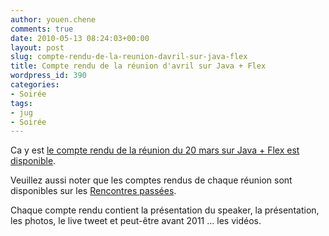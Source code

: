 ```yaml
---
author: youen.chene
comments: true
date: 2010-05-13 08:24:03+00:00
layout: post
slug: compte-rendu-de-la-reunion-davril-sur-java-flex
title: Compte rendu de la réunion d'avril sur Java + Flex
wordpress_id: 390
categories:
- Soirée
tags:
- jug
- Soirée
---
```




Ca y est [le compte rendu de la réunion du 20 mars sur Java + Flex est disponible](../rencontres-passees/20042010-java-flash-flex/).

Veuillez aussi noter que les comptes rendus de chaque réunion sont disponibles sur les [Rencontres passées](../rencontres-passees/).

Chaque compte rendu contient la présentation du speaker, la présentation, les photos, le live tweet et peut-être avant 2011 … les vidéos.


